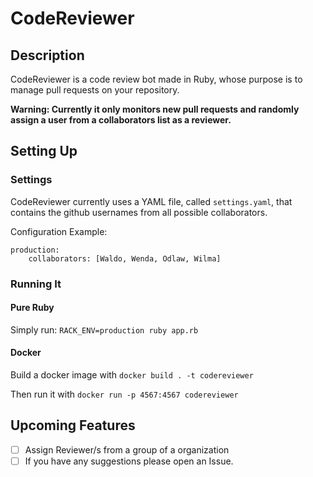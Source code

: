# CodeReviewer

## Description

CodeReviewer is a code review bot made in Ruby, whose purpose is to manage pull requests on your repository.

**Warning: Currently it only monitors new pull requests and randomly assign a user from a collaborators list as a reviewer.**

## Setting Up

### Settings

CodeReviewer currently uses a YAML file, called `settings.yaml`, that contains the github usernames from all possible collaborators.

Configuration Example:
```
production:
    collaborators: [Waldo, Wenda, Odlaw, Wilma]
```

### Running It

#### Pure Ruby

Simply run: `RACK_ENV=production ruby app.rb`

#### Docker

Build a docker image with `docker build . -t codereviewer`

Then run it with `docker run -p 4567:4567 codereviewer`

## Upcoming Features

- [ ] Assign Reviewer/s from a group of a organization
- [ ] If you have any suggestions please open an Issue.
